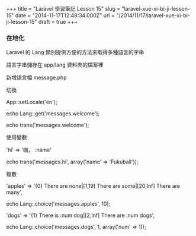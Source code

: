+++
title = "Laravel 學習筆記 Lesson 15"
slug = "laravel-xue-xi-bi-ji-lesson-15"
date = "2014-11-17T12:48:34.000Z"
url = "/2014/11/17/laravel-xue-xi-bi-ji-lesson-15"
draft = true
+++

### 在地化

Laravel 的 Lang 類別提供方便的方法來取得多種語言的字串

語言字串儲存在 app/lang 資料夾的檔案裡

新增語言檔 message.php

切換

App::setLocale('en');

echo Lang::get('messages.welcome');

echo trans('messages.welcome');

使用變數

'hi' => '嗨， :name'

echo trans('messages.hi', array('name' => 'Fukuball'));

複數

'apples' => '{0} There are none|[1,19] There are some|[20,Inf] There are many',

echo Lang::choice('messages.apples', 10);

'dogs' => '{1} There is :num dog|[2,Inf] There are :num dogs',

echo Lang::choice('messages.dogs', 1, array('num' => 1));

